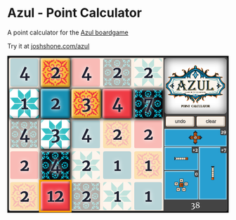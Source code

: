 # Azul - Point Calculator

A point calculator for the [Azul boardgame](https://en.wikipedia.org/wiki/Azul_(board_game))

Try it at [joshshone.com/azul](https://joshshone.com/azul/)

![Screenshot](screenshot.png)
